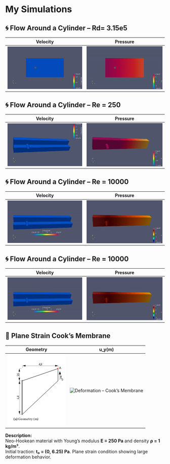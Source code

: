 # My Simulations

## 🌀 Flow Around a Cylinder – Rd= 3.15e5

| Velocity | Pressure |
|----------|----------|
| ![Velocity Rd= 3.15e5](https://raw.githubusercontent.com/rabdila/Flow-Around-a-Cylinde/main/assets/images/V_2D_Rd3.15e5.gif) | ![Pressure Rd= 3.15e5](https://raw.githubusercontent.com/rabdila/Flow-Around-a-Cylinde/main/assets/images/P_2D_Rd3.15e5.gif) |

## 🌀 Flow Around a Cylinder – Re = 250

| Velocity | Pressure |
|----------|----------|
| ![Velocity Re250](https://raw.githubusercontent.com/rabdila/Flow-Around-a-Cylinde/main/assets/images/V_re250.gif) | ![Pressure Re250](https://raw.githubusercontent.com/rabdila/Flow-Around-a-Cylinde/main/assets/images/P_re250.gif) |

## 🌀 Flow Around a Cylinder – Re = 10000

| Velocity | Pressure |
|----------|----------|
| ![Velocity Re1000](https://raw.githubusercontent.com/rabdila/Flow-Around-a-Cylinde/main/assets/images/V_re1000.gif) | ![Pressure Re250](https://raw.githubusercontent.com/rabdila/Flow-Around-a-Cylinde/main/assets/images/P_re1000.gif) |


## 🌀 Flow Around a Cylinder – Re = 10000

| Velocity | Pressure |
|----------|----------|
| ![Velocity Re1000](https://raw.githubusercontent.com/rabdila/Flow-Around-a-Cylinde/main/assets/images/V_re1000.gif) | ![Pressure Re250](https://raw.githubusercontent.com/rabdila/Flow-Around-a-Cylinde/main/assets/images/P_re1000.gif) |


## 🧩 Plane Strain Cook’s Membrane

| Geometry | u_y(m)|
|----------|-------------|
| ![Geometry – Cook’s Membrane](https://raw.githubusercontent.com/rabdila/Flow-Around-a-Cylinde/main/assets/images/geometry.png) | ![Deformation – Cook’s Membrane](https://raw.githubusercontent.com/rabdila/Flow-Around-a-Cylinde/main/assets/images/.gif) |

**Description:**  
Neo-Hookean material with Young’s modulus **E = 250 Pa** and density **ρ = 1 kg/m³**.  
Initial traction: **t₀ = (0, 6.25) Pa**. Plane strain condition showing large deformation behavior.

